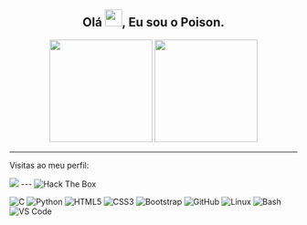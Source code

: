 ### <h2 align="center">Olá <img src="https://raw.githubusercontent.com/kaueMarques/kaueMarques/master/hi.gif" width="30px">, Eu sou o Poison.</h2>
<p align="center">
  <img height="180em" src="https://github-readme-stats.vercel.app/api?username=poisonbatata&show_icons=true&theme=github_dark&include_all_commits=true&count_private=true"/>
  <img height="180em" src="https://github-readme-stats.vercel.app/api/top-langs/?username=poisonbatata&layout=compact&langs_count=8&theme=github_dark"/>
</p>

---
<p>Visitas ao meu perfil:</p>
<img src="https://profile-counter.glitch.me/poisonbatata/count.svg">
---

<img src="http://www.hackthebox.eu/badge/image/437365" alt="Hack The Box">

![C](http://img.shields.io/badge/-C-A8B9CC?style=flat-square&logo=c&logoColor=ffffff)
![Python](http://img.shields.io/badge/-Python-3776AB?style=flat-square&logo=python&logoColor=ffffff)
![HTML5](https://img.shields.io/badge/-HTML5-%23E44D27?style=flat-square&logo=html5&logoColor=ffffff)
![CSS3](https://img.shields.io/badge/-CSS3-%231572B6?style=flat-square&logo=css3)
![Bootstrap](https://img.shields.io/badge/-Bootstrap-563D7C?style=flat-square&logo=Bootstrap)
![GitHub](https://img.shields.io/badge/-GitHub-181717?style=flat-square&logo=github)
![Linux](https://img.shields.io/badge/-Linux-05122A?style=flat-square&logo=github)
![Bash](https://img.shields.io/badge/-Bash-05122A?style=flat-square&logo=github)
![VS Code](http://img.shields.io/badge/-VS%20Code-007ACC?style=flat-square&logo=visual-studio-code&logoColor=ffffff)

<!--
**poisonbatata/poisonbatata** is a ✨ _special_ ✨ repository because its `README.md` (this file) appears on your GitHub profile.

Here are some ideas to get you started:

- 🔭 I’m currently working on ...
- 🌱 I’m currently learning ...
- 👯 I’m looking to collaborate on ...
- 🤔 I’m looking for help with ...
- 💬 Ask me about ...
- 📫 How to reach me: ...
- 😄 Pronouns: ...
- ⚡ Fun fact: ...
-->
